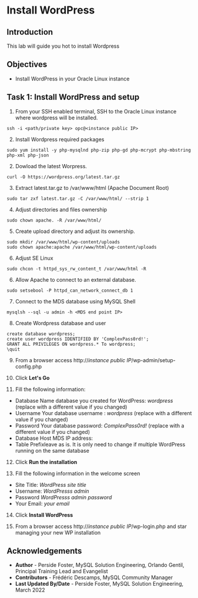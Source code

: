 # Install WordPress

## Introduction

This lab will guide you hot to install Wordpress

## Objectives

* Install WordPress in your Oracle Linux instance

## Task 1: Install WordPress and setup

1. From your SSH enabled terminal, SSH to the Oracle Linux instance where wordpress will be installed.

```
ssh -i <path/private key> opc@<instance public IP>
```

2. Install Wordpress required packages

```
sudo yum install -y php-mysqlnd php-zip php-gd php-mcrypt php-mbstring php-xml php-json
```

2. Dowload the latest Worpress.

```
curl -O https://wordpress.org/latest.tar.gz
```

3. Extract latest.tar.gz to /var/www/html (Apache Document Root)

```
sudo tar zxf latest.tar.gz -C /var/www/html/ --strip 1
```

4. Adjust directories and files ownership

```
sudo chown apache. -R /var/www/html/
```

5. Create upload directory and adjust its ownership.

```
sudo mkdir /var/www/html/wp-content/uploads
sudo chown apache:apache /var/www/html/wp-content/uploads
```

6. Adjust SE Linux

```
sudo chcon -t httpd_sys_rw_content_t /var/www/html -R
```

6. Allow Apache to connect to an external database.

```
sudo setsebool -P httpd_can_network_connect_db 1
```

7. Connect to the MDS database using MySQL Shell

```
mysqlsh --sql -u admin -h <MDS end point IP>
```

8. Create Wordpress database and user

```
create database wordpress;
create user wordpress IDENTIFIED BY 'ComplexPass0rd!';
GRANT ALL PRIVILEGES ON wordpress.* To wordpress;
\quit
```

9. From a browser access http://*instance public IP*/wp-admin/setup-config.php

10. Click **Let's Go**

11. Fill the following information:

* Database Name database you created for WordPress: *wordpress* (replace with a different value if you changed)
* Username Your database username : *wordpress* (replace with a different value if you changed)
* Password Your database password: *ComplexPass0rd!* (replace with a different value if you changed)
* Database Host MDS IP address: *<MDS end point IP>*
* Table Prefixleave as is. It is only need to change if multiple WordPress running on the same database

12. Click **Run the installation**

13. Fill the following information in the welcome screen

* Site Title: *WordPress site title*
* Username: *WordPresss admin*
* Password *WordPresss admin password*
* Your Email: *your email*

14. Click **Install WordPress**
 	
15. From a browser access http://*instance public IP*/wp-login.php and star managing your new WP installation

## Acknowledgements

* **Author** - Perside Foster, MySQL Solution Engineering, Orlando Gentil, Principal Training Lead and Evangelist
* **Contributors** - Frédéric Descamps, MySQL Community Manager
* **Last Updated By/Date** - Perside Foster, MySQL Solution Engineering, March 2022